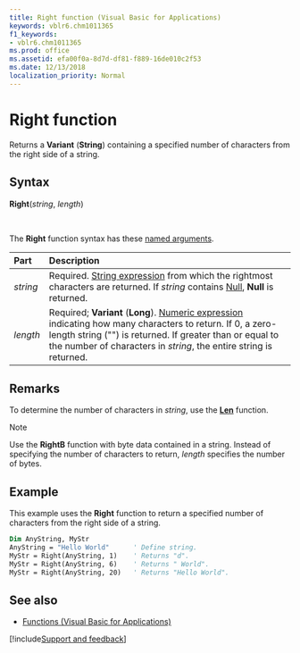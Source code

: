 ```yaml
---
title: Right function (Visual Basic for Applications)
keywords: vblr6.chm1011365
f1_keywords:
- vblr6.chm1011365
ms.prod: office
ms.assetid: efa00f0a-8d7d-df81-f889-16de010c2f53
ms.date: 12/13/2018
localization_priority: Normal
---
```



# Right function

Returns a **Variant** (**String**) containing a specified number of characters from the right side of a string.

## Syntax

**Right**(_string_, _length_)

<br/>

The **Right** function syntax has these [named arguments](../../Glossary/vbe-glossary.md#named-argument).

|Part|Description|
|:-----|:-----|
|_string_|Required. [String expression](../../Glossary/vbe-glossary.md#string-expression) from which the rightmost characters are returned. If _string_ contains [Null](../../Glossary/vbe-glossary.md#null), **Null** is returned.|
|_length_|Required; **Variant** (**Long**). [Numeric expression](../../Glossary/vbe-glossary.md#numeric-expression) indicating how many characters to return. If 0, a zero-length string ("") is returned. If greater than or equal to the number of characters in _string_, the entire string is returned.|

## Remarks

To determine the number of characters in _string_, use the **[Len](len-function.md)** function.

> [!NOTE] 
> Use the **RightB** function with byte data contained in a string. Instead of specifying the number of characters to return, _length_ specifies the number of bytes.

## Example

This example uses the **Right** function to return a specified number of characters from the right side of a string.

```vb
Dim AnyString, MyStr
AnyString = "Hello World"      ' Define string.
MyStr = Right(AnyString, 1)    ' Returns "d".
MyStr = Right(AnyString, 6)    ' Returns " World".
MyStr = Right(AnyString, 20)   ' Returns "Hello World".
```

## See also

- [Functions (Visual Basic for Applications)](../functions-visual-basic-for-applications.md)

[!include[Support and feedback](~/includes/feedback-boilerplate.md)]
